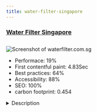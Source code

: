 ```yaml
---
title: water-filter-singapore
---
```


<div style="height: 3rem">
  <a href="http://www.waterfilter.com.sg/"><h3>Water Filter Singapore</h3></a>
</div>
<img loading="lazy" src="/images/thumbs/waterfilter.com.sg.jpg" alt="Screenshot of waterfilter.com.sg" />
<ul>
  <li>Performace: 19%</li>
  <li>
    First contentful paint:
    4.83Sec
  </li>
  <li>Best practices: 64%</li>
  <li>Accessibility: 88%</li>
  <li>SEO: 100%</li>
  <li>carbon footprint: 0.454</li>
</ul>
<details>
  <summary>Description</summary>
  <p>There was a time when we took only what we needed, now is not the case. Only with respect to our mother earth can we leave our next generations a chance to live. We believe the small difference we make can go a long way. Value creation 
We believe in value creation to our customers and work on continuous improvement in the value we can provide.

HappyPenguinTM is commited to donate 1% of all sales proceeds* to charity: water. So that means when you purchase a product of $100 from us, $1 goes to helping people get clean & safe drinking water.</p>
</details>


